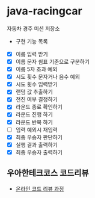 # java-racingcar

자동차 경주 미션 저장소

- 구현 기능 목록
- [x] 이름 입력 받기
- [x] 이름 문자 쉼표 기준으로 구분하기
- [x] 이름 5자 초과 예외
- [x] 시도 횟수 문자거나 음수 예외
- [x] 시도 횟수 입력받기
- [x] 랜덤 값 추출하기
- [x] 전진 여부 결정하기
- [x] 라운드 종료 확인하기
- [x] 라운드 진행 하기
- [x] 라운드 반복 하기
- [ ] 입력 예외시 재입력
- [x] 최종 우승자 판단하기
- [x] 실행 결과 출력하기
- [x] 최종 우승자 출력하기

## 우아한테크코스 코드리뷰

- [온라인 코드 리뷰 과정](https://github.com/woowacourse/woowacourse-docs/blob/master/maincourse/README.md)
